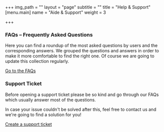 +++
img_path = ""
layout = "page"
subtitle = ""
title = "Help & Support"
[menu.main]
name = "Aide & Support"
weight = 3

+++
### FAQs – Frequently Asked Questions

Here you can find a roundup of the most asked questions by users and the corresponding answers. We grouped the questions and answers in order to make it more comfortable to find the right one. Of course we are going to update this collection regularly.

[Go to the FAQs](#)

### Support Ticket

Before opening a support ticket please be so kind and go through our FAQs which usually answer most of the questions.

In case your issue couldn't be solved after this, feel free to contact us and we're going to find a solution for you!

[Create a support ticket](#)